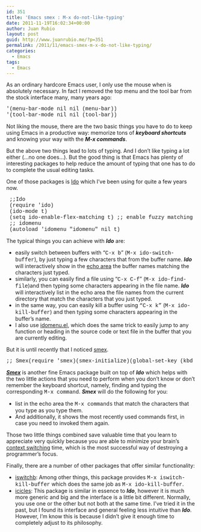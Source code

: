 ```yaml
---
id: 351
title: 'Emacs smex : M-x do-not-like-typing'
date: 2011-11-19T16:02:34+00:00
author: Juan Rubio
layout: post
guid: http://www.juanrubio.me/?p=351
permalink: /2011/11/emacs-smex-m-x-do-not-like-typing/
categories:
  - Emacs
tags:
  - Emacs
---
```

<div id="yass_top_edge_dummy" style="width: 1px; height: 1px; padding: 0px; margin: -11px 0px 0px; border-width: 0px; display: block;">
</div>

<div id="yass_top_edge" style="background-image: url('chrome://yass/content/edgebgtop.png'); background-attachment: scroll; background-position: center bottom; padding: 0px; margin: 0px 0px 10px -386px; border-width: 0px; height: 0px; display: block; width: 1px;">
</div>

<p style="margin-top: 10px;">
  As an ordinary hardcore Emacs user, I only use the mouse when is absolutely necessary. In fact I removed the top menu and the tool bar from the stock interface many, many years ago:
</p>

<pre class="aligncenter"><span style="font-family: courier new,courier;">'(menu-bar-mode nil nil (menu-bar)) </span>
<span style="font-family: courier new,courier;">'(tool-bar-mode nil nil (tool-bar))</span></pre>

Not liking the mouse, there are the two basic things you have to do to keep using Emacs in a productive way: memorize tons of **_keyboard shortcuts_** and knowing your way with the **_M-x commands_**.

But the above two things lead to lots of typing. And I don&#8217;t like typing a lot either (&#8230;no one does&#8230;). But the good thing is that Emacs has plenty of interesting packages to help reduce the amount of typing that one has to do to complete the usual editing tasks.

One of those packages is <a title="Ido @ EmacsWiki" href="http://www.emacswiki.org/emacs/InteractivelyDoThings" target="_blank">Ido</a> which I&#8217;ve been using for quite a few years now.

<pre class="aligncenter"><span style="font-family: courier new,courier;"> ;;Ido</span>
<span style="font-family: courier new,courier;"> (require 'ido) </span>
<span style="font-family: courier new,courier;"> (ido-mode t) </span>
<span style="font-family: courier new,courier;"> (setq ido-enable-flex-matching t) ;; enable fuzzy matching </span>
<span style="font-family: courier new,courier;"> ;; idomenu </span>
<span style="font-family: courier new,courier;"> (autoload 'idomenu "idomenu" nil t)</span></pre>

The typical things you can achieve with _**Ido**_ are:

  * easily switch between buffers with “<span style="font-family: courier new,courier;">C-x b</span>” (<span style="font-family: courier new,courier;">M-x ido-switch-buffer</span>), by just typing a few characters that from the buffer name. _**Ido**_ will interactively show in the <a title="Echo area @ The Emacs manual" href="http://www.gnu.org/software/emacs/manual/html_node/emacs/Echo-Area.html#Echo-Area" target="_blank">echo area</a> the buffer names matching the characters just typed.
  * similarly, you can easily find a file using “<span style="font-family: courier new,courier;">C-x C-f</span>” (<span style="font-family: courier new,courier;">M-x ido-find-file</span>)and then typing some characters appearing in the file name. _**Ido**_ will interactively list in the echo area the file names from the current directory that match the characters that you just typed.
  * in the same way, you can easily kill a buffer using <span style="font-family: courier new,courier;">&#8220;C-x k&#8221;</span> (<span style="font-family: courier new,courier;">M-x ido-kill-buffer</span>) and then typing some characters appearing in the buffer&#8217;s name.
  * I also use <a title="idomenu @ EmacsWiki" href="http://www.emacswiki.org/emacs/idomenu.el" target="_blank">idomenu.el</a>, which does the same trick to easily jump to any function or heading in the source code or text file in the buffer that you are currently editing.

But it is until recently that I noticed <a title="smex @ EmacsWiki" href="http://www.emacswiki.org/emacs/Smex" target="_blank">smex</a>.

<pre><span class="aligncenter" style="font-family: courier new,courier;">;; Smex</span><span class="aligncenter" style="font-family: courier new,courier;">(require 'smex)</span><span class="aligncenter" style="font-family: courier new,courier;">(smex-initialize)</span><span class="aligncenter" style="font-family: courier new,courier;">(global-set-key (kbd "M-x") 'smex)</span><span class="aligncenter" style="font-family: courier new,courier;">(global-set-key (kbd "M-X") 'smex-major-mode-commands)</span><span class="aligncenter" style="font-family: courier new,courier;">;; This is your old M-x.</span><span class="aligncenter" style="font-family: courier new,courier;">(global-set-key (kbd "C-c C-c M-x") 'execute-extended-command)</span></pre>

<a title="smex @ GitHub" href="https://github.com/nonsequitur/smex/" target="_blank"><em><strong>Smex</strong></em></a> is another fine Emacs package built on top of _**Ido**_ which helps with the two little actions that you need to perform when you don&#8217;t know or don&#8217;t remember the keyboard shortcut, namely, finding and typing the corresponding <span style="font-family: courier new,courier;">M-x command</span>. _**Smex**_ will do the following for you:

  * list in the echo area the <span style="font-family: courier new,courier;">M-x commands</span> that match the characters that you type as you type them.
  * And additionally, it shows the most recently used commands first, in case you need to invoked them again.

Those two little things combined save valuable time that you learn to appreciate very quickly because you are able to minimize your brain&#8217;s <a title="Human_multitasking @ Wikipedia" href="http://en.wikipedia.org/wiki/Human_multitasking" target="_blank">context switching</a> time, which is the most successful way of destroying a programmer&#8217;s focus.

Finally, there are a number of other packages that offer similar functionality:

  * <a title="iswitchb @ EmacsWiki" href="http://www.emacswiki.org/emacs/IswitchBuffers" target="_blank">iswitchb</a>: Among other things, this package provides <span style="font-family: courier new,courier;">M-x iswitch-kill-buffer</span> which does the same job as <span style="font-family: courier new,courier;">M-x ido-kill-buffer</span>.
  * <a title="icicles @ EmacsWiki" href="http://www.emacswiki.org/emacs/Icicles" target="_blank">icicles</a>: This package is similar in essence to _**Ido**_, however it is much more generic and big and the interface is a little bit different. Normally, you use one or the other but not both at the same time. I&#8217;ve tried it in the past, but I found its interface and general feeling less intuitive than _**Ido**_. However, I&#8217;m know this is because I didn&#8217;t give it enough time to completely adjust to its philosophy.